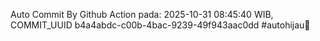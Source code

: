 Auto Commit By Github Action pada: 2025-10-31 08:45:40 WIB, COMMIT_UUID b4a4abdc-c00b-4bac-9239-49f943aac0dd #autohijau🗿
